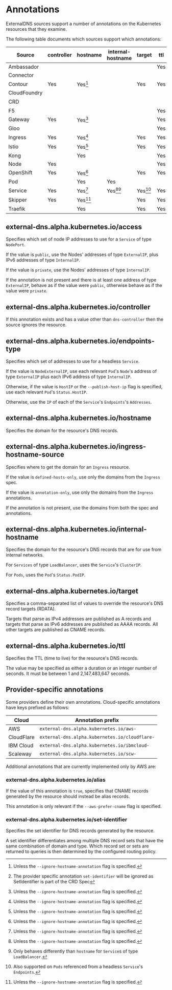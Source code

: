 # Annotations

ExternalDNS sources support a number of annotations on the Kubernetes resources that they examine.

The following table documents which sources support which annotations:

| Source       | controller | hostname | internal-hostname | target  | ttl | (provider-specific) |
|--------------|------------|----------|-------------------|---------|-----|---------------------|
| Ambassador   |            |          |                   |         | Yes |                     |
| Connector    |            |          |                   |         |     |                     |
| Contour      | Yes        | Yes[^1]  |                   | Yes     | Yes | Yes                 |
| CloudFoundry |            |          |                   |         |     |                     |
| CRD          |            |          |                   |         |     | Yes[^4]             |
| F5           |            |          |                   |         | Yes |                     |
| Gateway      | Yes        | Yes[^1]  |                   |         | Yes | Yes                 |
| Gloo         |            |          |                   |         | Yes | Yes                 |
| Ingress      | Yes        | Yes[^1]  |                   | Yes     | Yes | Yes                 |
| Istio        | Yes        | Yes[^1]  |                   | Yes     | Yes | Yes                 |
| Kong         |            | Yes      |                   |         | Yes | Yes                 |
| Node         | Yes        |          |                   |         | Yes |                     |
| OpenShift    | Yes        | Yes[^1]  |                   | Yes     | Yes | Yes                 |
| Pod          |            | Yes      | Yes               |         |     |                     |
| Service      | Yes        | Yes[^1]  | Yes[^1][^2]       | Yes[^3] | Yes | Yes                 |
| Skipper      | Yes        | Yes[^1]  |                   | Yes     | Yes | Yes                 |
| Traefik      |            | Yes      |                   | Yes     | Yes | Yes                 |

[^1]: Unless the `--ignore-hostname-annotation` flag is specified.
[^2]: Only behaves differently than `hostname` for `Service`s of type `LoadBalancer`.
[^3]: Also supported on `Pods` referenced from a headless `Service`'s `Endpoints`.
[^4]: The provider specific annotation `set-identifier` will be ignored as SetIdentifier is part of the CRD Spec

## external-dns.alpha.kubernetes.io/access

Specifies which set of node IP addresses to use for a `Service` of type `NodePort`.

If the value is `public`, use the Nodes' addresses of type `ExternalIP`, plus IPv6 addresses of type `InternalIP`.

If the value is `private`, use the Nodes' addresses of type `InternalIP`.

If the annotation is not present and there is at least one address of type `ExternalIP`,
behave as if the value were `public`, otherwise behave as if the value were `private`.

## external-dns.alpha.kubernetes.io/controller

If this annotation exists and has a value other than `dns-controller` then the source ignores the resource.

## external-dns.alpha.kubernetes.io/endpoints-type

Specifies which set of addresses to use for a headless `Service`.

If the value is `NodeExternalIP`, use each relevant `Pod`'s `Node`'s address of type `ExternalIP`
plus each IPv6 address of type `InternalIP`.

Otherwise, if the value is `HostIP` or the `--publish-host-ip` flag is specified, use
each relevant `Pod`'s `Status.HostIP`.

Otherwise, use the `IP` of each of the `Service`'s `Endpoints`'s `Addresses`.

## external-dns.alpha.kubernetes.io/hostname

Specifies the domain for the resource's DNS records.

## external-dns.alpha.kubernetes.io/ingress-hostname-source

Specifies where to get the domain for an `Ingress` resource.

If the value is `defined-hosts-only`, use only the domains from the `Ingress` spec.

If the value is `annotation-only`, use only the domains from the `Ingress` annotations.

If the annotation is not present, use the domains from both the spec and annotations.

## external-dns.alpha.kubernetes.io/internal-hostname

Specifies the domain for the resource's DNS records that are for use from internal networks.

For `Services` of type `LoadBalancer`, uses the `Service`'s `ClusterIP`.

For `Pods`, uses the `Pod`'s `Status.PodIP`.

## external-dns.alpha.kubernetes.io/target

Specifies a comma-separated list of values to override the resource's DNS record targets (RDATA).

Targets that parse as IPv4 addresses are published as A records and
targets that parse as IPv6 addresses are published as AAAA records. All other targets
are published as CNAME records.

## external-dns.alpha.kubernetes.io/ttl

Specifies the TTL (time to live) for the resource's DNS records.

The value may be specified as either a duration or an integer number of seconds.
It must be between 1 and 2,147,483,647 seconds.

## Provider-specific annotations

Some providers define their own annotations. Cloud-specific annotations have keys prefixed as follows:

| Cloud      | Annotation prefix                              |
|------------|------------------------------------------------|
| AWS        | `external-dns.alpha.kubernetes.io/aws-`        |
| CloudFlare | `external-dns.alpha.kubernetes.io/cloudflare-` |
| IBM Cloud  | `external-dns.alpha.kubernetes.io/ibmcloud-`   |
| Scaleway   | `external-dns.alpha.kubernetes.io/scw-`        |

Additional annotations that are currently implemented only by AWS are:

### external-dns.alpha.kubernetes.io/alias

If the value of this annotation is `true`, specifies that CNAME records generated by the
resource should instead be alias records.

This annotation is only relevant if the `--aws-prefer-cname` flag is specified.

### external-dns.alpha.kubernetes.io/set-identifier

Specifies the set identifier for DNS records generated by the resource.

A set identifier differentiates among multiple DNS record sets that have the same combination of domain and type.
Which record set or sets are returned to queries is then determined by the configured routing policy.
